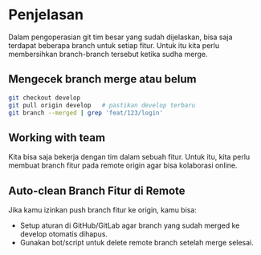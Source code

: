 # Penjelasan

Dalam pengoperasian git tim besar yang sudah dijelaskan, bisa saja terdapat beberapa branch untuk setiap fitur. Untuk itu kita perlu membersihkan branch-branch tersebut ketika sudha merge.

## Mengecek branch merge atau belum
```bash
git checkout develop
git pull origin develop   # pastikan develop terbaru
git branch --merged | grep 'feat/123/login'
```

## Working with team
Kita bisa saja bekerja dengan tim dalam sebuah fitur. Untuk itu, kita perlu membuat branch fitur pada remote origin agar bisa kolaborasi online.

## Auto-clean Branch Fitur di Remote
Jika kamu izinkan push branch fitur ke origin, kamu bisa:
- Setup aturan di GitHub/GitLab agar branch yang sudah merged ke develop otomatis dihapus.
- Gunakan bot/script untuk delete remote branch setelah merge selesai.